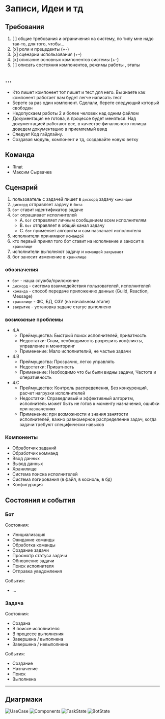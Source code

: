 # Записи, Идеи и тд

## Требования

1. [ ] общие требования и ограничения на систему, по типу мне надо так-то, для того, чтобы…
2. [x] роли и прецеденты (+-)
3. [x] сценарии использования (+-)
4. [x] описание основных компонентов системы (+-)
5. [ ] описать состояния компонентов, режимы работы , этапы

## ...

* Кто пишет компонент тот пишет и тест для него. Вы знаете как компонент работает вам будет легче написать тест
* Берете за раз один компонент. Сделали, берете следующий который свободен
* Недопускаем работы 2 и более человек над одним файлом 
* Документация не готова, в процессе будет меняться. Над документацией работают все, в качестве финалльного полиша доведем документацию в приемлемый ввид
* Следует Код гайдлайну.
* Создавая модуль, компонент и тд, создавайте новую ветку

## Команда

* Rinat
* Максим Сырвачев

## Сценарий

1. пользователь с задачей пишет в `дискорд` задачу `командой`
2. `дискорд` отправляет задачу в `бота`
3. `бот` ставит идентификатор задаче
4. `бот` опрашивает исполнителей
   *  A. `бот` отправляет личным сообщением всем исполнителям
   *  B. `бот` отправляет в общий канал задачу
   *  C. `бот` применяет алгоритм и сам назначает исполнителя
5. исполнители принимают `командой`
6. кто первый принял того бот ставит на исполнение и заносит в `хранилище`
7. исполнители выполняют задачу и `командой` `закрывают`
8. бот заносит изменение в `хранилище`

### обозначения

* `бот` - наша служба/приложение
* `дискорд` - система взаимодействия пользователей, исполнителей
* `команда` - способ передаче приложению данных (Guild, Reaction, Message)
* `хранилище` - ФС, БД, ОЗУ (на начальном этапе)
* `закрытие` - установка задаче статус выполнено

### возможные проблемы

* 4.A 
  * Преймущества: Быстрый поиск исполнителей, приватность
  * Недостатки: Спам, необходимость разрешить конфликты, управление и мониторинг
  * Применение: Мало исполнителий, не частые задачи
* 4.B
  * Преймущества: Прозрачно, легко управлять
  * Недостатки: Приватность
  * Применение: Необходимо что бы были видны задачи, Частота и оперативность
* 4.C
  * Преймущество: Контроль распределения, Без конкуренций, расчет нагрузки исполнителей
  * Недостатки: Справедливый и эффективный алгоритм, исполнитель может быть не готов к моменту назначения, ошибки при назначениях
  * Применение: при возможности и знания занятости исполнителей, важно равномерное распределение задач, когда задачи требуют специфически навыков 

### Компоненты

* Обработчик заданий
* Обработчик комманд
* Ввод данных
* Вывод данных
* Хранилище
* Система поиска исполнителей 
* Система логирования (в файл, в косноль, в бд)
* Конфигурация

## Состояния и события

### Бот
Состояния:

* Инициализация
* Ожидание команды
* Обработка команды
* Создание задачи
* Просмотр статуса задачи
* Обновление задачи
* Поиск исполнителя
* Отправка уведомления

События:

* ... 

### Задача

Состояния:

* Создана
* В поиске исполнителя
* В процессе выполнения
* Завершена / выполнена
* Завершена / невыполнена
  
События:

* Создание
* Назначение
* Поиск
* Выполнена

---
## Диагрмаки

![UseCase](./Doc/puml.out/UseCase.svg)
![Components](./Doc/puml.out/Components.svg)
![TaskState](./Doc/puml.out/TaskState.svg)
![BotState](./Doc/puml.out/BotState.svg)